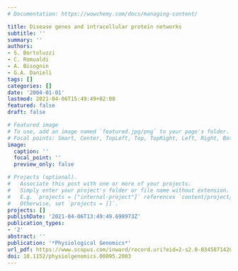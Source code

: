 ```yaml
---
# Documentation: https://wowchemy.com/docs/managing-content/

title: Disease genes and intracellular protein networks
subtitle: ''
summary: ''
authors:
- S. Bortoluzzi
- C. Romualdi
- A. Bisognin
- G.A. Danieli
tags: []
categories: []
date: '2004-01-01'
lastmod: 2021-04-06T15:49:49+02:00
featured: false
draft: false

# Featured image
# To use, add an image named `featured.jpg/png` to your page's folder.
# Focal points: Smart, Center, TopLeft, Top, TopRight, Left, Right, BottomLeft, Bottom, BottomRight.
image:
  caption: ''
  focal_point: ''
  preview_only: false

# Projects (optional).
#   Associate this post with one or more of your projects.
#   Simply enter your project's folder or file name without extension.
#   E.g. `projects = ["internal-project"]` references `content/project/deep-learning/index.md`.
#   Otherwise, set `projects = []`.
projects: []
publishDate: '2021-04-06T13:49:49.698973Z'
publication_types:
- '2'
abstract: ''
publication: '*Physiological Genomics*'
url_pdf: https://www.scopus.com/inward/record.uri?eid=2-s2.0-0345871420&doi=10.1152%2fphysiolgenomics.00095.2003&partnerID=40&md5=7948a6995bcc300f8d4a2d9fc885008d
doi: 10.1152/physiolgenomics.00095.2003
---
```

